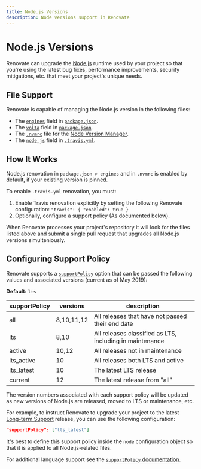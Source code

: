 ```yaml
---
title: Node.js Versions
description: Node versions support in Renovate
---
```


# Node.js Versions

Renovate can upgrade the [Node.js](https://nodejs.org/en/) runtime used by your project so that you're using the latest bug fixes, performance improvements, security mitigations, etc. that meet your project's unique needs.

## File Support

Renovate is capable of managing the Node.js version in the following files:

- The [`engines`](https://docs.npmjs.com/files/package.json#engines) field in [`package.json`](https://docs.npmjs.com/files/package.json).
- The [`volta`](https://docs.volta.sh/guide/understanding#managing-your-project) field in [`package.json`](https://docs.npmjs.com/files/package.json).
- The [`.nvmrc`](https://github.com/creationix/nvm#nvmrc) file for the [Node Version Manager](https://github.com/creationix/nvm).
- The [`node_js`](https://docs.travis-ci.com/user/languages/javascript-with-nodejs/#Specifying-Node.js-versions) field in [`.travis.yml`](https://docs.travis-ci.com/user/customizing-the-build/).

## How It Works

Node.js renovation in `package.json > engines` and in `.nvmrc` is enabled by default, if your existing version is pinned.

To enable `.travis.yml` renovation, you must:

1.  Enable Travis renovation explicitly by setting the following Renovate configuration: `"travis": { "enabled": true }`
2.  Optionally, configure a support policy (As documented below).

When Renovate processes your project's repository it will look for the files listed above and submit a single pull request that upgrades all Node.js versions simulteniously.

## Configuring Support Policy

Renovate supports a [`supportPolicy`](/configuration-options/#supportpolicy) option that can be passed the following values and associated versions (current as of May 2019):

**Default:** `lts`

| supportPolicy | versions   | description                                              |
| ------------- | ---------- | -------------------------------------------------------- |
| all           | 8,10,11,12 | All releases that have not passed their end date         |
| lts           | 8,10       | All releases classified as LTS, including in maintenance |
| active        | 10,12      | All releases not in maintenance                          |
| lts_active    | 10         | All releases both LTS and active                         |
| lts_latest    | 10         | The latest LTS release                                   |
| current       | 12         | The latest release from "all"                            |

The version numbers associated with each support policy will be updated as new versions of Node.js are released, moved to LTS or maintenance, etc.

For example, to instruct Renovate to upgrade your project to the latest [Long-term Support](https://github.com/nodejs/Release#release-plan) release, you can use the following configuration:

```json
"supportPolicy": ["lts_latest"]
```

It's best to define this support policy inside the `node` configuration object so that it is applied to all Node.js-related files.

For additional language support see the [`supportPolicy` documentation](/configuration-options/#supportpolicy).
